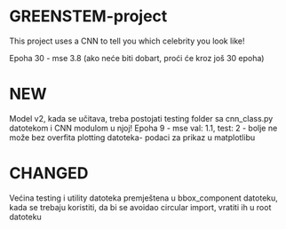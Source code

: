 # GREENSTEM-project

This project uses a CNN to tell you which celebrity you look like! 

Epoha 30 - mse 3.8
(ako neće biti dobart, proći će kroz još 30 epoha)

# NEW 
Model v2, kada se učitava, treba postojati testing folder sa cnn_class.py datotekom i CNN modulom u njoj!
Epoha 9 - mse val: 1.1, test: 2 - bolje ne može bez overfita
plotting datoteka- podaci za prikaz u matplotlibu
# CHANGED
Većina testing i utility datoteka premještena u bbox_component datoteku, 
kada se trebaju koristiti, da bi se avoidao circular import, vratiti ih u root datoteku